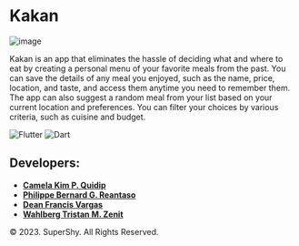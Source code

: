# Kakan
![image](https://github.com/geumjassi/Kakan/assets/107753970/f20cdfa9-86cc-4b91-a72b-ae21bb170ed1)


Kakan is an app that eliminates the hassle of deciding what and where to eat by creating a personal menu of your favorite meals from the past. You can save the details of any meal you enjoyed, such as the name, price, location, and taste, and access them anytime you need to remember them. The app can also suggest a random meal from your list based on your current location and preferences. You can filter your choices by various criteria, such as cuisine and budget.

![Flutter](https://img.shields.io/badge/Flutter-%2302569B.svg?style=for-the-badge&logo=Flutter&logoColor=white)
![Dart](https://img.shields.io/badge/dart-%230175C2.svg?style=for-the-badge&logo=dart&logoColor=white)


## Developers:

- [**Camela Kim P. Quidip**](https://github.com/geumjassi)
- [**Philippe Bernard G. Reantaso**](https://github.com/PBReantaso)
- [**Dean Francis Vargas**](https://github.com/dfvargas23)
- [**Wahlberg Tristan M. Zenit**](https://github.com/wahlbergzenit)


© 2023. SuperShy. All Rights Reserved.
